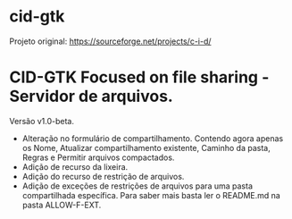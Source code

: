 # cid-gtk
Projeto original: https://sourceforge.net/projects/c-i-d/

# CID-GTK Focused on file sharing - Servidor de arquivos.
Versão v1.0-beta.
- Alteração no formulário de compartilhamento. Contendo agora apenas os Nome, Atualizar compartilhamento existente, Caminho da pasta, Regras e Permitir arquivos compactados.
- Adição de recurso da lixeira.
- Adição do recurso de restrição de arquivos.
- Adição de exceções de restrições de arquivos para uma pasta compartilhada específica. Para saber mais basta ler o README.md na pasta ALLOW-F-EXT.
